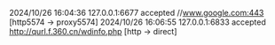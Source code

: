 2024/10/26 16:04:36 127.0.0.1:6677 accepted //www.google.com:443 [http5574 -> proxy5574]
2024/10/26 16:06:55 127.0.0.1:6833 accepted http://qurl.f.360.cn/wdinfo.php [http -> direct]

